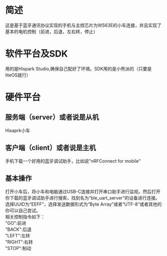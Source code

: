 # 简述  
这是基于蓝牙通讯协议实现的手机与主控芯片为WS63E的小车连接，并且实现了基本的电机控制（前进，后退，左右转，停止）  
# 软件平台及SDK  
用的是Hispark Studio,确保自己配好了环境。SDK用的是小熊派的（只要是liteOS就行）
# 硬件平台  
## 服务端（server）或者说是从机  
Hisaprk小车 
## 客户端（client）或者说是主机  
手机下载一个好用的蓝牙调试助手，比如说"nRFConnect for mobile"  

## 基本操作  
打开小车后，将小车和电脑通过USB-C连接并打开串口助手进行监视。然后打开你下载的蓝牙调试助手进行搜索，找到名为“ble_uart_server”的设备进行连接。选择UUID为“EEFF”，选择发送数据形式为“Byte Array”或者“UTF-8”或者其他的你可以自己尝试。  
相关控制指令如下：  
"GO":前进  
"BACK":后退  
"LEFT":左转  
"RIGHT":右转  
"STOP":制动
